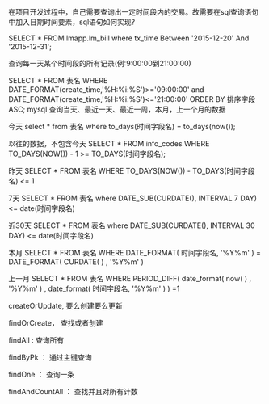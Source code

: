<!--
 * @Author: junsong Chen 779217162@qq.com
 * @Date: 2023-07-27 17:36:38
 * @LastEditTime: 2023-09-13 11:12:00
 * @Description: 
-->

在项目开发过程中，自己需要查询出一定时间段内的交易。故需要在sql查询语句中加入日期时间要素，sql语句如何实现?

SELECT * FROM lmapp.lm_bill where tx_time Between '2015-12-20' And '2015-12-31';

查询每一天某个时间段的所有记录(例:9:00:00到21:00:00)

SELECT * FROM 表名 
WHERE DATE_FORMAT(create_time,'%H:%i:%S')>='09:00:00'
and DATE_FORMAT(create_time,'%H:%i:%S')<='21:00:00' 
ORDER BY 排序字段 ASC;
mysql 查询当天、最近一天、最近一周，本月，上一个月的数据

今天
select * from 表名 where to_days(时间字段名) = to_days(now());

以往的数据，不包含今天
SELECT * FROM info_codes WHERE TO_DAYS(NOW()) - 1 >= TO_DAYS(时间字段名);

昨天
SELECT * FROM 表名 WHERE TO_DAYS(NOW()) - TO_DAYS(时间字段名) <= 1

7天
SELECT * FROM 表名 where DATE_SUB(CURDATE(), INTERVAL 7 DAY) <= date(时间字段名)

近30天
SELECT * FROM 表名 where DATE_SUB(CURDATE(), INTERVAL 30 DAY) <= date(时间字段名)

本月
SELECT * FROM 表名 WHERE DATE_FORMAT( 时间字段名, '%Y%m' ) = DATE_FORMAT( CURDATE( ) , '%Y%m' )

上一月
SELECT * FROM 表名 WHERE PERIOD_DIFF( date_format( now( ) , '%Y%m' ) , date_format( 时间字段名, '%Y%m' ) ) =1



createOrUpdate, 要么创建要么更新

findOrCreate， 查找或者创建

findAll : 查询所有

findByPk ： 通过主键查询

findOne ： 查询一条

findAndCountAll ： 查找并且对所有计数


